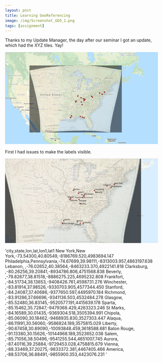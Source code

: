 ```yaml
---
layout: post
title: Learning GeoReferencing
image: /img/Screenshot_GEO_1.png
tags: [assignment]
---
```


Thanks to my Update Manager, the day after our seminar I got an update, which had the XYZ tiles. Yay!

![Learn qgis 1](/img/Screenshot_GEO_1.png "screenshot 1")

First I had issues to make the labels visible.

![Learn qgis 2](/img/Screenshot_GEO_2.png "screenshot 2")

'city,state,lon,lat,lon1,lat1
New York,New York,-73.54300,40.80549,-8186769.520,4983694.147
Philadelphia,Pennsylvania,-74.67699,39.98111,-8313003.957,4863197.638
Lebanon, ,-76.02652,40.38564,-8463233.370,4922141.818
Clarksburg, ,-80.26256,39.20841,-8934786.806,4751568.838
Beverly, ,-79.82677,38.81518,-8886275.225,4695232.808
Frankfort, ,-84.51734,38.13653,-9408426.761,4598731.276
Winchester, ,-83.81914,37.98526,-9330703.905,4577344.450
Stanford, ,-84.24087,37.40686,-9377650.597,4495970.184
Richmond, ,-83.91286,37.66696,-9341136.503,4532484.278
Glasgow, ,-85.52480,36.83145,-9520577.191,4415639.178
Sparta, ,-85.15462,35.72847,-9479368.429,4263323.246
St Marks, ,-84.16589,30.01435,-9369304.518,3505394.991
Chipola, ,-85.06090,30.18462,-9468935.830,3527303.447
Alaqua, ,-86.11991,30.56060,-9586824.189,3575815.029
Liberty, ,-90.67458,30.89090,-10093848.459,3618588.681
Baton Rouge, ,-91.13380,30.15626,-10144968.189,3523652.038
Salem, ,-85.71056,38.50496,-9541255.544,4651007.745
Aurora, ,-87.40116,39.25884,-9729453.028,4758815.679
Vienna, ,-88.33469,37.20275,-9833372.381,4467405.466
America, ,-88.53706,36.88491,-9855900.353,4423076.231
'

